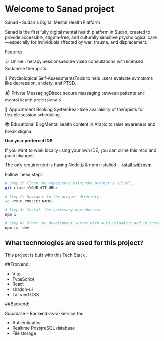 # Welcome to Sanad project

Sanad – Sudan's Digital Mental Health Platform

Sanad is the first fully digital mental health platform in Sudan, created to provide accessible, stigma-free, and culturally sensitive psychological care—especially for individuals affected by war, trauma, and displacement.

Features

🩺 Online Therapy SessionsSecure video consultations with licensed Sudanese therapists.

📝 Psychological Self-AssessmentsTools to help users evaluate symptoms like depression, anxiety, and PTSD.

📬 Private MessagingDirect, secure messaging between patients and mental health professionals.

📅 Appointment Booking SystemReal-time availability of therapists for flexible session scheduling.

📚 Educational BlogMental health content in Arabic to raise awareness and break stigma.



**Use your preferred IDE**

If you want to work locally using your own IDE, you can clone this repo and push changes.

The only requirement is having Node.js & npm installed - [install with nvm](https://github.com/nvm-sh/nvm#installing-and-updating)

Follow these steps:

```sh
# Step 1: Clone the repository using the project's Git URL.
git clone <YOUR_GIT_URL>

# Step 2: Navigate to the project directory.
cd <YOUR_PROJECT_NAME>

# Step 3: Install the necessary dependencies.
npm i

# Step 4: Start the development server with auto-reloading and an instant preview.
npm run dev
```


## What technologies are used for this project?

This project is built with this Tech Stack .

##Frontend:

- Vite
- TypeScript
- React
- shadcn-ui
- Tailwind CSS
  
##Backend:

Supabase – Backend-as-a-Service for:

- Authentication
- Realtime PostgreSQL database
- File storage

